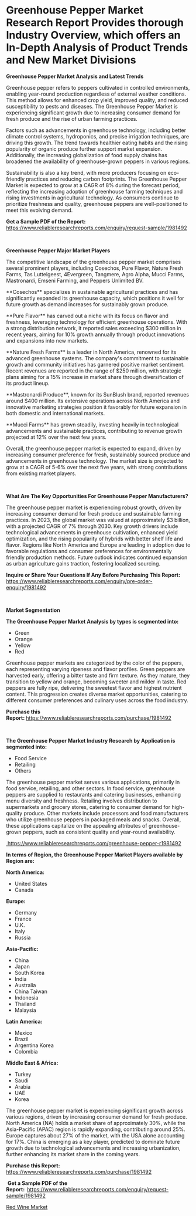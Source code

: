 <p><h1>Greenhouse Pepper Market Research Report Provides thorough Industry Overview, which offers an In-Depth Analysis of Product Trends and New Market Divisions</h1></p><p><strong>Greenhouse Pepper Market Analysis and Latest Trends</strong></p>
<p><p>Greenhouse pepper refers to peppers cultivated in controlled environments, enabling year-round production regardless of external weather conditions. This method allows for enhanced crop yield, improved quality, and reduced susceptibility to pests and diseases. The Greenhouse Pepper Market is experiencing significant growth due to increasing consumer demand for fresh produce and the rise of urban farming practices. </p><p>Factors such as advancements in greenhouse technology, including better climate control systems, hydroponics, and precise irrigation techniques, are driving this growth. The trend towards healthier eating habits and the rising popularity of organic produce further support market expansion. Additionally, the increasing globalization of food supply chains has broadened the availability of greenhouse-grown peppers in various regions.</p><p>Sustainability is also a key trend, with more producers focusing on eco-friendly practices and reducing carbon footprints. The Greenhouse Pepper Market is expected to grow at a CAGR of 8% during the forecast period, reflecting the increasing adoption of greenhouse farming techniques and rising investments in agricultural technology. As consumers continue to prioritize freshness and quality, greenhouse peppers are well-positioned to meet this evolving demand.</p></p>
<p><strong>Get a Sample PDF of the Report:&nbsp;</strong> <a href="https://www.reliableresearchreports.com/enquiry/request-sample/1981492?utm_campaign=2478&utm_medium=2&utm_source=Github&utm_content=ia&utm_term=14022025&utm_id=greenhouse-pepper">https://www.reliableresearchreports.com/enquiry/request-sample/1981492</a></p>
<p>&nbsp;</p>
<p><strong>Greenhouse Pepper Major Market Players</strong></p>
<p><p>The competitive landscape of the greenhouse pepper market comprises several prominent players, including Cosechos, Pure Flavor, Nature Fresh Farms, Tas Luttelgeest, 4Evergreen, Tangmere, Agro Alpha, Mucci Farms, Mastronardi, Emseni Farming, and Peppers Unlimited BV.</p><p>**Cosechos** specializes in sustainable agricultural practices and has significantly expanded its greenhouse capacity, which positions it well for future growth as demand increases for sustainably grown produce.</p><p>**Pure Flavor** has carved out a niche with its focus on flavor and freshness, leveraging technology for efficient greenhouse operations. With a strong distribution network, it reported sales exceeding $300 million in recent years, aiming for 10% growth annually through product innovations and expansions into new markets.</p><p>**Nature Fresh Farms** is a leader in North America, renowned for its advanced greenhouse systems. The company's commitment to sustainable growth and community initiatives has garnered positive market sentiment. Recent revenues are reported in the range of $250 million, with strategic plans aiming for a 15% increase in market share through diversification of its product lineup.</p><p>**Mastronardi Produce**, known for its SunBlush brand, reported revenues around $400 million. Its extensive operations across North America and innovative marketing strategies position it favorably for future expansion in both domestic and international markets.</p><p>**Mucci Farms** has grown steadily, investing heavily in technological advancements and sustainable practices, contributing to revenue growth projected at 12% over the next few years.</p><p>Overall, the greenhouse pepper market is expected to expand, driven by increasing consumer preference for fresh, sustainably sourced produce and advancements in greenhouse technology. The market size is projected to grow at a CAGR of 5-6% over the next five years, with strong contributions from existing market players.</p></p>
<p>&nbsp;</p>
<p><strong>What Are The Key Opportunities For Greenhouse Pepper Manufacturers?</strong></p>
<p><p>The greenhouse pepper market is experiencing robust growth, driven by increasing consumer demand for fresh produce and sustainable farming practices. In 2023, the global market was valued at approximately $3 billion, with a projected CAGR of 7% through 2030. Key growth drivers include technological advancements in greenhouse cultivation, enhanced yield optimization, and the rising popularity of hybrids with better shelf life and flavor. Regions like North America and Europe are leading in adoption due to favorable regulations and consumer preferences for environmentally friendly production methods. Future outlook indicates continued expansion as urban agriculture gains traction, fostering localized sourcing.</p></p>
<p><strong>Inquire or Share Your Questions If Any Before Purchasing This Report:</strong> <a href="https://www.reliableresearchreports.com/enquiry/pre-order-enquiry/1981492?utm_campaign=2478&utm_medium=2&utm_source=Github&utm_content=ia&utm_term=14022025&utm_id=greenhouse-pepper">https://www.reliableresearchreports.com/enquiry/pre-order-enquiry/1981492</a></p>
<p>&nbsp;</p>
<p><strong>Market Segmentation</strong></p>
<p><strong>The Greenhouse Pepper Market Analysis by types is segmented into:</strong></p>
<p><ul><li>Green</li><li>Orange</li><li>Yellow</li><li>Red</li></ul></p>
<p><p>Greenhouse pepper markets are categorized by the color of the peppers, each representing varying ripeness and flavor profiles. Green peppers are harvested early, offering a bitter taste and firm texture. As they mature, they transition to yellow and orange, becoming sweeter and milder in taste. Red peppers are fully ripe, delivering the sweetest flavor and highest nutrient content. This progression creates diverse market opportunities, catering to different consumer preferences and culinary uses across the food industry.</p></p>
<p><strong>Purchase this Report:&nbsp;</strong><a href="https://www.reliableresearchreports.com/purchase/1981492?utm_campaign=2478&utm_medium=2&utm_source=Github&utm_content=ia&utm_term=14022025&utm_id=greenhouse-pepper">https://www.reliableresearchreports.com/purchase/1981492</a></p>
<p>&nbsp;</p>
<p><strong>The Greenhouse Pepper Market Industry Research by Application is segmented into:</strong></p>
<p><ul><li>Food Service</li><li>Retailing</li><li>Others</li></ul></p>
<p><p>The greenhouse pepper market serves various applications, primarily in food service, retailing, and other sectors. In food service, greenhouse peppers are supplied to restaurants and catering businesses, enhancing menu diversity and freshness. Retailing involves distribution to supermarkets and grocery stores, catering to consumer demand for high-quality produce. Other markets include processors and food manufacturers who utilize greenhouse peppers in packaged meals and snacks. Overall, these applications capitalize on the appealing attributes of greenhouse-grown peppers, such as consistent quality and year-round availability.</p></p>
<p><a href="https://www.reliableresearchreports.com/greenhouse-pepper-r1981492?utm_campaign=2478&utm_medium=2&utm_source=Github&utm_content=ia&utm_term=14022025&utm_id=greenhouse-pepper">&nbsp;https://www.reliableresearchreports.com/greenhouse-pepper-r1981492</a></p>
<p><strong>In terms of Region, the Greenhouse Pepper Market Players available by Region are:</strong></p>
<p>
    <p> <strong> North America: </strong>
        <ul>
            <li>United States</li>
            <li>Canada</li>
        </ul>
        </p> 
    <p> <strong> Europe: </strong>
        <ul>
            <li>Germany</li>
            <li>France</li>
            <li>U.K.</li>
            <li>Italy</li>
            <li>Russia</li>
        </ul>
        </p> 
    <p> <strong> Asia-Pacific: </strong>
        <ul>
            <li>China</li>
            <li>Japan</li>
            <li>South Korea</li>
            <li>India</li>
            <li>Australia</li>
            <li>China Taiwan</li>
            <li>Indonesia</li>
            <li>Thailand</li>
            <li>Malaysia</li>
        </ul>
        </p> 
    <p> <strong> Latin America: </strong>
        <ul>
            <li>Mexico</li>
            <li>Brazil</li>
            <li>Argentina Korea</li>
            <li>Colombia</li>
        </ul>
        </p> 
    <p> <strong> Middle East & Africa: </strong>
        <ul>
            <li>Turkey</li>
            <li>Saudi</li>
            <li>Arabia</li>
            <li>UAE</li>
            <li>Korea</li>
        </ul>
    </p>
    </p>
<p><p>The greenhouse pepper market is experiencing significant growth across various regions, driven by increasing consumer demand for fresh produce. North America (NA) holds a market share of approximately 30%, while the Asia-Pacific (APAC) region is rapidly expanding, contributing around 25%. Europe captures about 27% of the market, with the USA alone accounting for 17%. China is emerging as a key player, predicted to dominate future growth due to technological advancements and increasing urbanization, further enhancing its market share in the coming years.</p></p>
<p><strong>Purchase this Report: </strong><a href="https://www.reliableresearchreports.com/purchase/1981492?utm_campaign=2478&utm_medium=2&utm_source=Github&utm_content=ia&utm_term=14022025&utm_id=greenhouse-pepper">https://www.reliableresearchreports.com/purchase/1981492</a></p>
<p>&nbsp;<strong>Get a Sample PDF of the Report:&nbsp;&nbsp;</strong><a href="https://www.reliableresearchreports.com/enquiry/request-sample/1981492?utm_campaign=2478&utm_medium=2&utm_source=Github&utm_content=ia&utm_term=14022025&utm_id=greenhouse-pepper">https://www.reliableresearchreports.com/enquiry/request-sample/1981492</a></p>
<p><strong></strong></p>
<p><p><a href="https://github.com/xanaanenkaly/Market-Research-Report-List-1/blob/main/red-wine-market.md?utm_campaign=2478&utm_medium=2&utm_source=Github&utm_content=ia&utm_term=14022025&utm_id=greenhouse-pepper">Red Wine Market</a></p></p>